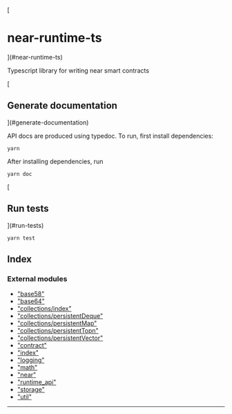 
[

near-runtime-ts
===============

](#near-runtime-ts)

Typescript library for writing near smart contracts

[

Generate documentation
----------------------

](#generate-documentation)

API docs are produced using typedoc. To run, first install dependencies:

```
yarn
```

After installing dependencies, run

```
yarn doc
```

[

Run tests
---------

](#run-tests)

```
yarn test
```

## Index

### External modules

* ["base58"](modules/_base58_.md)
* ["base64"](modules/_base64_.md)
* ["collections/index"](modules/_collections_index_.md)
* ["collections/persistentDeque"](modules/_collections_persistentdeque_.md)
* ["collections/persistentMap"](modules/_collections_persistentmap_.md)
* ["collections/persistentTopn"](modules/_collections_persistenttopn_.md)
* ["collections/persistentVector"](modules/_collections_persistentvector_.md)
* ["contract"](modules/_contract_.md)
* ["index"](modules/_index_.md)
* ["logging"](modules/_logging_.md)
* ["math"](modules/_math_.md)
* ["near"](modules/_near_.md)
* ["runtime_api"](modules/_runtime_api_.md)
* ["storage"](modules/_storage_.md)
* ["util"](modules/_util_.md)

---

